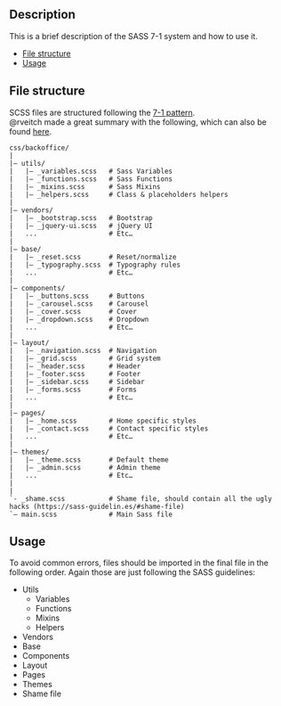 ## Description
This is a brief description of the SASS 7-1 system and how to use it.
- [File structure](#file-structure)
- [Usage](#usage)

## File structure
SCSS files are structured following the [7-1 pattern](https://sass-guidelin.es/#the-7-1-pattern). \
@rveitch made a great summary with the following, which can also be found [here](https://gist.github.com/rveitch/84cea9650092119527bc).

```
css/backoffice/
|
|– utils/
|   |– _variables.scss   # Sass Variables
|   |– _functions.scss   # Sass Functions
|   |– _mixins.scss      # Sass Mixins
|   |– _helpers.scss     # Class & placeholders helpers
|
|– vendors/
|   |– _bootstrap.scss   # Bootstrap
|   |– _jquery-ui.scss   # jQuery UI
|   ...                  # Etc…
|
|– base/
|   |– _reset.scss       # Reset/normalize
|   |– _typography.scss  # Typography rules
|   ...                  # Etc…
|
|– components/
|   |– _buttons.scss     # Buttons
|   |– _carousel.scss    # Carousel
|   |– _cover.scss       # Cover
|   |– _dropdown.scss    # Dropdown
|   ...                  # Etc…
|
|– layout/
|   |– _navigation.scss  # Navigation
|   |– _grid.scss        # Grid system
|   |– _header.scss      # Header
|   |– _footer.scss      # Footer
|   |– _sidebar.scss     # Sidebar
|   |– _forms.scss       # Forms
|   ...                  # Etc…
|
|– pages/
|   |– _home.scss        # Home specific styles
|   |– _contact.scss     # Contact specific styles
|   ...                  # Etc…
|
|– themes/
|   |– _theme.scss       # Default theme
|   |– _admin.scss       # Admin theme
|   ...                  # Etc…
|
|
`- _shame.scss           # Shame file, should contain all the ugly hacks (https://sass-guidelin.es/#shame-file)
`– main.scss             # Main Sass file
```

## Usage
To avoid common errors, files should be imported in the final file in the following order. Again those are just following the SASS guidelines:
- Utils
    - Variables
    - Functions
    - Mixins
    - Helpers
- Vendors
- Base
- Components
- Layout
- Pages
- Themes
- Shame file